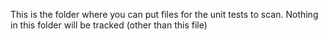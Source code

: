 This is the folder where you can put files for the unit tests to scan.
Nothing in this folder will be tracked (other than this file)